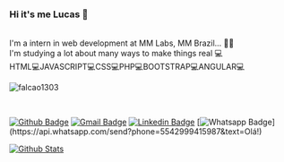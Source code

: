 ### Hi it's me Lucas 👋
</br>
I'm a intern in web development at MM Labs, MM Brazil... 👨‍💻 
</br>
I'm studying a lot about many ways to make things real 💻
</br>
HTML💻JAVASCRIPT💻CSS💻PHP💻BOOTSTRAP💻ANGULAR💻

</br>
<p align="left"> <img src="https://komarev.com/ghpvc/?username=Falcao1303" alt="falcao1303" /> </p>
</br>


[![Github Badge](https://img.shields.io/badge/-Github-000?style=flat-square&logo=Github&logoColor=white&link=https://github.com/Falcao1303)](https://github.com/Falcao1303)
[![Gmail Badge](https://img.shields.io/badge/-Gmail-c14438?style=flat-square&logo=Gmail&logoColor=white&link=mailto:ducksdsfak@gmail.com)](ducksdsfak@gmail.com)
[![Linkedin Badge](https://img.shields.io/badge/-LinkedIn-blue?style=flat-square&logo=Linkedin&logoColor=white&link=https://www.linkedin.com/in/lucas-falcão-429858a1/)](https://www.linkedin.com/in/lucas-falcão-429858a1/)
[![Whatsapp Badge](https://img.shields.io/badge/-Whatsapp-4CA143?style=flat-square&labelColor=4CA143&logo=whatsapp&logoColor=white&link=https://api.whatsapp.com/send?phone=5542999415987&text=Olá!)](https://api.whatsapp.com/send?phone=5542999415987&text=Olá!)


[![Github Stats](https://github-readme-stats.vercel.app/api?username=Falcao1303&hide=[%22issues%22,%22prs%22,%22contribs%22]&show_icons=true&theme=default)](https://github.com/Falcao1303)
